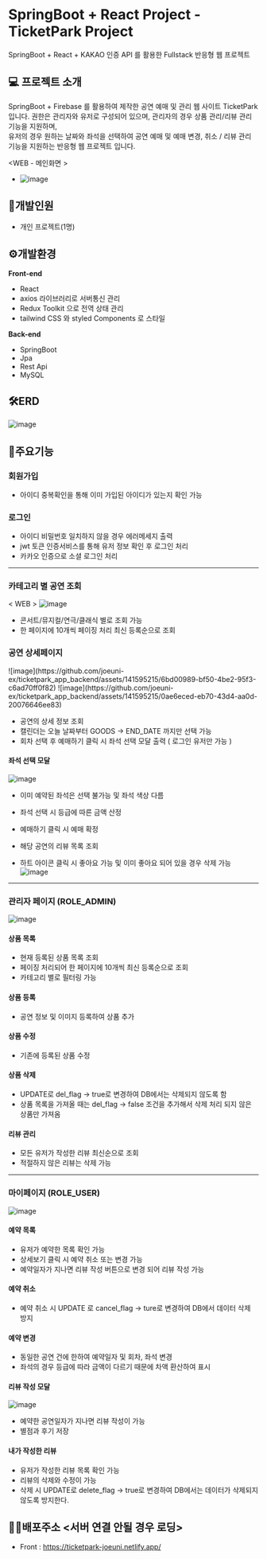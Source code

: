 # SpringBoot + React Project -TicketPark Project 
SpringBoot + React + KAKAO 인증 API 를 활용한 Fullstack 반응형 웹 프로젝트 

## 💻 프로젝트 소개
SpringBoot + Firebase 를 활용하여 제작한 공연 예매 및 관리 웹 사이트 TicketPark 입니다. 
권한은 관리자와 유저로 구성되어 있으며, 관리자의 경우 상품 관리/리뷰 관리 기능을 지원하며,   
유저의 경우 원하는 날짜와 좌석을 선택하여 공연 예매 및 예매 변경, 취소 / 리뷰 관리 기능을 지원하는 반응형 웹 프로젝트 입니다.  

<WEB - 메인화면 >
- ![image](https://github.com/joeuni-ex/ticketpark_app_backend/assets/141595215/e9f28277-fe71-48ec-83c6-d3a09cf86907)


## :raising_hand:개발인원
- 개인 프로젝트(1명)

## ⚙️개발환경
**Front-end**
- React 
- axios 라이브러리로 서버통신 관리
- Redux Toolkit 으로 전역 상태 관리
- tailwind CSS 와 styled Components 로 스타일

**Back-end**
- SpringBoot
- Jpa
- Rest Api
- MySQL
  
## 🛠️ERD
![image](https://github.com/joeuni-ex/ticketpark_app_backend/assets/141595215/7b34142e-9e2e-4abf-8558-82236787b308)


## 📌주요기능

### 회원가입
- 아이디 중복확인을 통해 이미 가입된 아이디가 있는지 확인 가능

### 로그인
- 아이디 비밀번호 일치하지 않을 경우 에러메세지 출력
- jwt 토큰 인증서비스를 통해 유저 정보 확인 후 로그인 처리
- 카카오 인증으로 소셜 로그인 처리

* * *

### 카테고리 별 공연 조회
< WEB > 
![image](https://github.com/joeuni-ex/ticketpark_app_backend/assets/141595215/212d18d5-4e83-4f3e-b981-d301d64cf7c4)


- 콘서트/뮤지컬/연극/클래식 별로 조회 가능
- 한 페이지에 10개씩 페이징 처리 최신 등록순으로 조회


### 공연 상세페이지 
<WEB> 
![image](https://github.com/joeuni-ex/ticketpark_app_backend/assets/141595215/6bd00989-bf50-4be2-95f3-c6ad70ff0f82)
  
<MOBILE>
![image](https://github.com/joeuni-ex/ticketpark_app_backend/assets/141595215/0ae6eced-eb70-43d4-aa0d-20076646ee83)


- 공연의 상세 정보 조회
- 캘린더는 오늘 날짜부터 GOODS -> END_DATE 까지만 선택 가능
- 회차 선택 후 예매하기 클릭 시 좌석 선택 모달 출력 ( 로그인 유저만 가능 )

#### 좌석 선택 모달
![image](https://github.com/joeuni-ex/ticketpark_app_backend/assets/141595215/b579d309-cc8d-43d1-a953-9197f4e4cc1d)
- 이미 예약된 좌석은 선택 불가능 및 좌석 색상 다름
- 좌석 선택 시 등급에 따른 금액 산정
- 예매하기 클릭 시 예매 확정

- 해당 공연의 리뷰 목록 조회
- 하트 아이콘 클릭 시 좋아요 가능 및 이미 좋아요 되어 있을 경우 삭제 가능 
![image](https://github.com/joeuni-ex/ticketpark_app_backend/assets/141595215/d5f5a143-ee3d-4db5-b69e-bd0b6a08880b)


* * *

### 관리자 페이지 (ROLE_ADMIN)
![image](https://github.com/joeuni-ex/ticketpark_app_backend/assets/141595215/6dc2a5e5-ac36-4de4-b0a7-095844dabdf9)

#### 상품 목록
- 현재 등록된 상품 목록 조회
- 페이징 처리되어 한 페이지에 10개씩 최신 등록순으로 조회
- 카테고리 별로 필터링 가능
  
#### 상품 등록 
- 공연 정보 및 이미지 등록하여 상품 추가

#### 상품 수정 
- 기존에 등록된 상품 수정

#### 상품 삭제 
- UPDATE로 del_flag -> true로 변경하여 DB에서는 삭제되지 않도록 함
- 상품 목록을 가져올 때는 del_flag -> false 조건을 추가해서 삭제 처리 되지 않은 상품만 가져옴

#### 리뷰 관리
- 모든 유저가 작성한 리뷰 최신순으로 조회
- 적절하지 않은 리뷰는 삭제 가능 

* * *
### 마이페이지 (ROLE_USER)
![image](https://github.com/joeuni-ex/ticketpark_app_backend/assets/141595215/7a34239d-9ac5-4d87-9e3f-9d94610f4712)

#### 예약 목록 
- 유저가 예약한 목록 확인 가능
- 상세보기 클릭 시 예약 취소 또는 변경 가능
- 예약일자가 지나면 리뷰 작성 버튼으로 변경 되어 리뷰 작성 가능

#### 예약 취소 
- 예약 취소 시 UPDATE 로 cancel_flag -> ture로 변경하여 DB에서 데이터 삭제 방지

#### 예약 변경
- 동일한 공연 건에 한하여 예약일자 및 회차, 좌석 변경
- 좌석의 경우 등급에 따라 금액이 다르기 때문에 차액 환산하여 표시

#### 리뷰 작성 모달
![image](https://github.com/joeuni-ex/ticketpark_app_backend/assets/141595215/5c6c7214-6db2-420a-a30c-567c383da59e)
- 예약한 공연일자가 지나면 리뷰 작성이 가능
- 별점과 후기 저장

#### 내가 작성한 리뷰 
- 유저가 작성한 리뷰 목록 확인 가능
- 리뷰의 삭제와 수정이 가능
- 삭제 시 UPDATE로 delete_flag -> true로 변경하여 DB에서는 데이터가 삭제되지 않도록 방지한다.



## 💁‍♀️배포주소 <서버 연결 안될 경우 로딩> 
- Front : https://ticketpark-joeuni.netlify.app/

